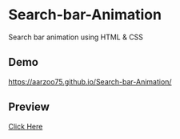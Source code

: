 # Search-bar-Animation
Search bar animation using HTML & CSS

## Demo 
https://aarzoo75.github.io/Search-bar-Animation/

## Preview
[Click Here](https://user-images.githubusercontent.com/59678435/192215527-84bb78e3-36bc-4045-acc1-8fe18c5ebda6.mp4)


